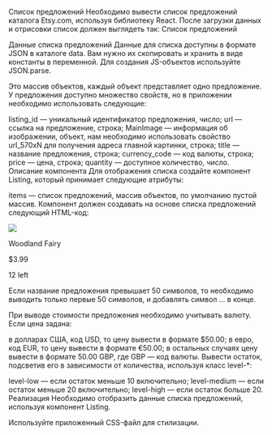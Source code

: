 Список предложений
Необходимо вывести список предложений каталога Etsy.com, используя библиотеку React. После загрузки данных и отрисовки список должен выглядеть так: Список предложений

Данные списка предложений
Данные для списка доступны в формате JSON в каталоге data. Вам нужно их скопировать и хранить в виде константы в переменной. Для создания JS-объектов используйте JSON.parse.

Это массив объектов, каждый объект представляет одно предложение. У предложения доступно множество свойств, но в приложении необходимо использовать следующие:

listing_id — уникальный идентификатор предложения, число;
url — ссылка на предложение, строка;
MainImage — информация об изображении, объект, нам необходимо использовать свойство url_570xN для получения адреса главной картинки, строка;
title — название предложения, строка;
currency_code — код валюты, строка;
price — цена, строка;
quantity — доступное количество, число.
Описание компонента
Для отображения списка создайте компонент Listing, который принимает следующие атрибуты:

items — список предложений, массив объектов, по умолчанию пустой массив.
Компонент должен создавать на основе списка предложений следующий HTML-код:

<div class="item-list">
  <div class="item">
    <div class="item-image">
      <a href="https://www.etsy.com/listing/292754135/woodland-fairy">
        <img src="https://img1.etsystatic.com/156/0/12814579/il_570xN.1173240751_50hv.jpg">
      </a>
    </div>
    <div class="item-details">
      <p class="item-title">Woodland Fairy</p>
      <p class="item-price">$3.99</p>
      <p class="item-quantity level-medium">12 left</p>
    </div>
  </div>
</div>
Если название предложения превышает 50 символов, то необходимо выводить только первые 50 символов, и добавлять символ … в конце.

При выводе стоимости предложения необходимо учитывать валюту. Если цена задана:

в долларах США, код USD, то цену вывести в формате $50.00;
в евро, код EUR, то цену вывести в формате €50.00;
в остальных случаях цену вывести в формате 50.00 GBP, где GBP — код валюты.
Вывести остаток, подсветив его в зависимости от количества, используя класс level-*:

level-low — если остаток меньше 10 включительно;
level-medium — если остаток меньше 20 включительно;
level-high — если остаток больше 20.
Реализация
Необходимо отобразить данные списка предложений, используя компонент Listing.

Используйте приложенный CSS-файл для стилизации.